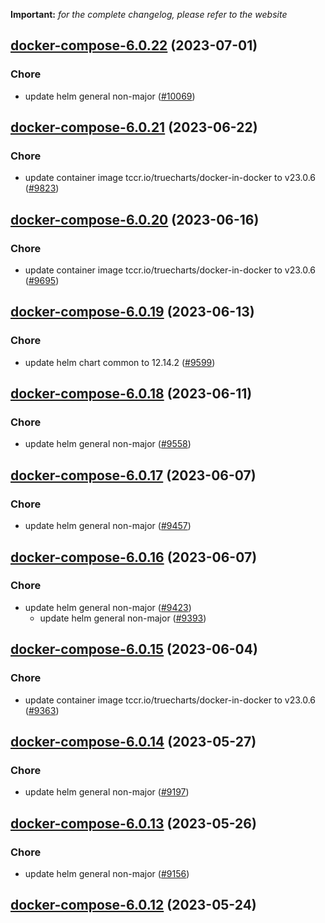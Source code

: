**Important:**
*for the complete changelog, please refer to the website*




## [docker-compose-6.0.22](https://github.com/truecharts/charts/compare/docker-compose-6.0.21...docker-compose-6.0.22) (2023-07-01)

### Chore

- update helm general non-major ([#10069](https://github.com/truecharts/charts/issues/10069))
  
  


## [docker-compose-6.0.21](https://github.com/truecharts/charts/compare/docker-compose-6.0.20...docker-compose-6.0.21) (2023-06-22)

### Chore

- update container image tccr.io/truecharts/docker-in-docker to v23.0.6 ([#9823](https://github.com/truecharts/charts/issues/9823))
  
  


## [docker-compose-6.0.20](https://github.com/truecharts/charts/compare/docker-compose-6.0.19...docker-compose-6.0.20) (2023-06-16)

### Chore

- update container image tccr.io/truecharts/docker-in-docker to v23.0.6 ([#9695](https://github.com/truecharts/charts/issues/9695))
  
  


## [docker-compose-6.0.19](https://github.com/truecharts/charts/compare/docker-compose-6.0.18...docker-compose-6.0.19) (2023-06-13)

### Chore

- update helm chart common to 12.14.2 ([#9599](https://github.com/truecharts/charts/issues/9599))
  
  


## [docker-compose-6.0.18](https://github.com/truecharts/charts/compare/docker-compose-6.0.17...docker-compose-6.0.18) (2023-06-11)

### Chore

- update helm general non-major ([#9558](https://github.com/truecharts/charts/issues/9558))
  
  


## [docker-compose-6.0.17](https://github.com/truecharts/charts/compare/docker-compose-6.0.16...docker-compose-6.0.17) (2023-06-07)

### Chore

- update helm general non-major ([#9457](https://github.com/truecharts/charts/issues/9457))
  
  


## [docker-compose-6.0.16](https://github.com/truecharts/charts/compare/docker-compose-6.0.15...docker-compose-6.0.16) (2023-06-07)

### Chore

- update helm general non-major ([#9423](https://github.com/truecharts/charts/issues/9423))
  - update helm general non-major ([#9393](https://github.com/truecharts/charts/issues/9393))
  
  


## [docker-compose-6.0.15](https://github.com/truecharts/charts/compare/docker-compose-6.0.14...docker-compose-6.0.15) (2023-06-04)

### Chore

- update container image tccr.io/truecharts/docker-in-docker to v23.0.6 ([#9363](https://github.com/truecharts/charts/issues/9363))
  
  


## [docker-compose-6.0.14](https://github.com/truecharts/charts/compare/docker-compose-6.0.13...docker-compose-6.0.14) (2023-05-27)

### Chore

- update helm general non-major ([#9197](https://github.com/truecharts/charts/issues/9197))
  
  


## [docker-compose-6.0.13](https://github.com/truecharts/charts/compare/docker-compose-6.0.12...docker-compose-6.0.13) (2023-05-26)

### Chore

- update helm general non-major ([#9156](https://github.com/truecharts/charts/issues/9156))
  
  


## [docker-compose-6.0.12](https://github.com/truecharts/charts/compare/docker-compose-6.0.11...docker-compose-6.0.12) (2023-05-24)

